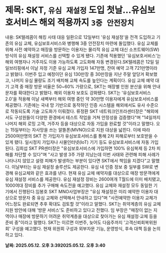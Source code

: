 # **제목: SKT, `유심 재설정` 도입 첫날…유심보호서비스 해외 적용까지 `3중 안전장치`**

  내용: SK텔레콤이 해킹 사태 대응 일환으로 12일부터 '유심 재설정'을 전격 도입하고 기존의 유심 교체, 유심보호서비스와 병행해 3중 안전장치 마련에 돌입했다. 유심 교체를 위해 사전 예약하고 매장을 방문하는 이용자는 물리적 유심 교체 대신 소프트웨어(SW) 방식의 유심 재설정 서비스를 선택할 수 있게 됐다. 기존에 적용했던 '유심보호서비스'는 해외 여행자나 거주자도 이용 가능하도록 고도화해 자동 변경된다.SK텔레콤은 12일 일일브리핑에서 이날 자정 기준 유심 교체 가입자 147만명, 잔여 예약 고객 721만명이라고 밝혔다. 이번주 입고 예정이던 유심 130만장 중 30만장을 지난 주말 앞당겨 확보했고, 나머지 유심 물량도 조기 배치해 교체 속도를 높인다는 계획이다. 유심 교체 예약 대기 고객 중 매장 방문 비율은 50~60% 가량으로, SKT는 매장별 인원 분산을 위해 안내 문자를 확대한다고 밝혔다. 해외 이용자 보호도 강화됐다. SKT는 '유심보호서비스 2.0'을 적용해 이날 새벽부터 해외 여행 중인 약 30만명 이용자에게 유심보호서비스를 제공했다. 기존에는 국내 망 기반으로 동작하던 인증 시스템을 해외에서도 유사 수준으로 작동되도록 기술 고도화가 이뤄졌다.    류정환 SKT 네트워크인프라센터장은 "해외에서도 구성원들이 다양한 환경에서 테스트 작업을 거쳐 안정성을 검증했다"며 "14일까지 나머지 해외 로밍 고객, 거주자 등을 대상으로 자동 가입을 완료할 것"이라고 말했다. 오는 15일부터는 자사망을 쓰는 알뜰폰(MVNO)으로 지원 대상을 넓힌다. 이에 따라 2500여만명의 SKT 전 가입자가 유심보호서비스를 통해 2차 피해로부터 보호받을 수 있게 됐다. 일시정지 가입자나 사물인터넷(IoT) 기기 등도 유심보호서비스에 자동 가입된다. 김희섭 SKT PR센터장은 "유심보호서비스에 가입하면 100% 유심복제 등 2차 피해를 차단할 수 있다"며 "사고 발생 3주 가량 지났는데 이번 사태와 관련해 피해 사례가 나타나지 않았고 설령 피해가 발생하는 부분이 있다면 SKT에서 책임을 지겠다"고 말했다. 이날부터는 유심 재설정 솔루션도 제공한다. 유심 내 인증 정보 중 일부를 SW로 변경해 유심교체와 같은 효과를 낸다. 현재 유심 교체 예약자를 대상으로 매장 방문객에게 유심 재설정 서비스를 제공한다. 유심 재설정 장비는 2600여개 T월드에 이미 배치됐고, 1000여대 장비를 추가 구매해 속도전을 예고했다. 유심 교체와 재설정 모두 동일한 기기에서 진행된다.임봉호 SKT MNO사업부장은 "유심 재설정은 미리 예약한 이용자 대상으로 방문자 중 유심 교체와 선택해서 안내하고 있다"며 "사전예약한 이용자 교체가 어느정도 완료되면 추후 확대도 검토할 것"이라고 말했다. SKT는 취약계층의 유심 교체 지원 방안에 대해 '방문 서비스'도 준비하고 있다고 전했다. 임 부장은 "매장이 없는 지역이나 매장에 방문하기 어려운 취약계층을 대상으로 찾아가는 유심 재설정·교체 등을 준비 중"이라고 말했다. SKT는 이르면 이번주, 늦어도 다음주까지 '고객신뢰회복위원회' 구성을 예고했다. 현재 위원회 구성과 외부자문 기능, 운영방식, 후속 대책 등을 논의하고 있다.

  **날짜: 2025.05.12. 오후 3:392025.05.12. 오후 3:40**